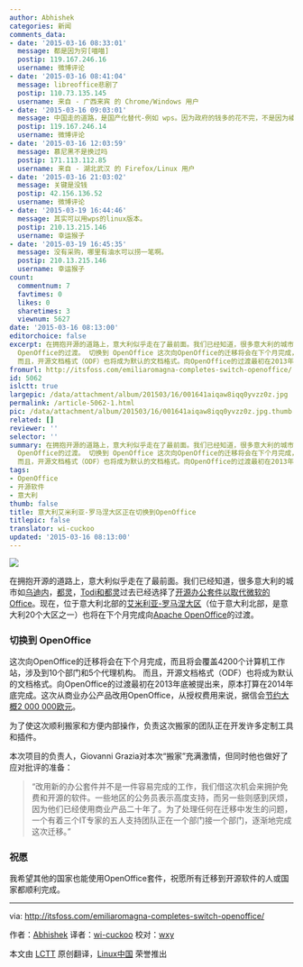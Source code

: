 ```yaml
---
author: Abhishek
categories: 新闻
comments_data:
- date: '2015-03-16 08:33:01'
  message: 都是因为穷[喵喵]
  postip: 119.167.246.16
  username: 微博评论
- date: '2015-03-16 08:41:04'
  message: libreoffice悲剧了
  postip: 110.73.135.145
  username: 来自 - 广西来宾 的 Chrome/Windows 用户
- date: '2015-03-16 09:03:01'
  message: 中国走的道路，是国产化替代-例如 wps。因为政府的钱多的花不完，不是因为棱镜门，这个国产化也会比较艰难。
  postip: 119.167.246.14
  username: 微博评论
- date: '2015-03-16 12:03:59'
  message: 慕尼黑不是换过吗
  postip: 171.113.112.85
  username: 来自 - 湖北武汉 的 Firefox/Linux 用户
- date: '2015-03-16 21:03:02'
  message: 关键是没钱
  postip: 42.156.136.52
  username: 微博评论
- date: '2015-03-19 16:44:46'
  message: 其实可以用wps的linux版本。
  postip: 210.13.215.146
  username: 幸运猴子
- date: '2015-03-19 16:45:35'
  message: 没有采购，哪里有油水可以捞一笔啊。
  postip: 210.13.215.146
  username: 幸运猴子
count:
  commentnum: 7
  favtimes: 0
  likes: 0
  sharetimes: 3
  viewnum: 5627
date: '2015-03-16 08:13:00'
editorchoice: false
excerpt: 在拥抱开源的道路上，意大利似乎走在了最前面。我们已经知道，很多意大利的城市如乌迪内，都灵，Todi和都灵过去已经选择了开源办公套件以取代微软的Office。现在，位于意大利北部的艾米利亚-罗马涅大区（位于意大利北部，是意大利20个大区之一）也将在下个月完成向Apache
  OpenOffice的过渡。 切换到 OpenOffice 这次向OpenOffice的迁移将会在下个月完成，而且将会覆盖4200个计算机工作站，涉及到10个部门和5个代理机构。
  而且，开源文档格式（ODF）也将成为默认的文档格式。向OpenOffice的过渡最初在2013年底被提出来，原本打算在2014年底
fromurl: http://itsfoss.com/emiliaromagna-completes-switch-openoffice/
id: 5062
islctt: true
largepic: /data/attachment/album/201503/16/001641aiqaw8iqq0yvzz0z.jpg
permalink: /article-5062-1.html
pic: /data/attachment/album/201503/16/001641aiqaw8iqq0yvzz0z.jpg.thumb.jpg
related: []
reviewer: ''
selector: ''
summary: 在拥抱开源的道路上，意大利似乎走在了最前面。我们已经知道，很多意大利的城市如乌迪内，都灵，Todi和都灵过去已经选择了开源办公套件以取代微软的Office。现在，位于意大利北部的艾米利亚-罗马涅大区（位于意大利北部，是意大利20个大区之一）也将在下个月完成向Apache
  OpenOffice的过渡。 切换到 OpenOffice 这次向OpenOffice的迁移将会在下个月完成，而且将会覆盖4200个计算机工作站，涉及到10个部门和5个代理机构。
  而且，开源文档格式（ODF）也将成为默认的文档格式。向OpenOffice的过渡最初在2013年底被提出来，原本打算在2014年底
tags:
- OpenOffice
- 开源软件
- 意大利
thumb: false
title: 意大利艾米利亚-罗马涅大区正在切换到OpenOffice
titlepic: false
translator: wi-cuckoo
updated: '2015-03-16 08:13:00'
---
```


![](/data/attachment/album/201503/16/001641aiqaw8iqq0yvzz0z.jpg)


在拥抱开源的道路上，意大利似乎走在了最前面。我们已经知道，很多意大利的城市如[乌迪内](http://linux.cn/article-3853-1.html)，[都灵](http://linux.cn/article-3602-1.html)，[Todi和都灵](http://itsfoss.com/italian-cities-switch-libreoffice/)过去已经选择了[开源办公套件以取代微软的Office](http://itsfoss.com/best-free-open-source-alternatives-microsoft-office/)。现在，位于意大利北部的[艾米利亚-罗马涅大区](http://en.wikipedia.org/wiki/Emilia-Romagna)（位于意大利北部，是意大利20个大区之一）也将在下个月完成向[Apache OpenOffice](https://www.openoffice.org/)的过渡。


### 切换到 OpenOffice


这次向OpenOffice的迁移将会在下个月完成，而且将会覆盖4200个计算机工作站，涉及到10个部门和5个代理机构。 而且，开源文档格式（ODF）也将成为默认的文档格式。向OpenOffice的过渡最初在2013年底被提出来，原本打算在2014年底完成。这次从商业办公产品改用OpenOffice，从授权费用来说，据信会[节约大概2 000 000欧元](http://www.slwoods.co.uk/?p=2886)。


为了使这次顺利搬家和方便内部操作，负责这次搬家的团队正在开发许多定制工具和插件。


本次项目的负责人，Giovanni Grazia对本次“搬家”充满激情，但同时他也做好了应对批评的准备：



> 
> “改用新的办公套件并不是一件容易完成的工作，我们借这次机会来拥护免费和开源的软件。一些地区的公务员表示高度支持，而另一些则感到厌烦，因为他们已经使用商业产品二十年了。为了处理任何在迁移中发生的问题，一个有着三个IT专家的五人支持团队正在一个部门接一个部门，逐渐地完成这次迁移。”
> 
> 
> 


### 祝愿


我希望其他的国家也能使用OpenOffice套件，祝愿所有迁移到开源软件的人或国家都顺利完成。




---


via: <http://itsfoss.com/emiliaromagna-completes-switch-openoffice/>


作者：[Abhishek](http://itsfoss.com/author/abhishek/) 译者：[wi-cuckoo](https://github.com/wi-cuckoo) 校对：[wxy](https://github.com/wxy)


本文由 [LCTT](https://github.com/LCTT/TranslateProject) 原创翻译，[Linux中国](http://linux.cn/) 荣誉推出